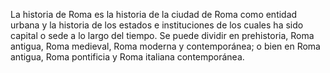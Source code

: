 La historia de Roma es la historia de la ciudad de Roma como 
entidad urbana y la historia de los estados e instituciones
 de los cuales ha sido capital o sede a lo largo del tiempo. 
 Se puede dividir en prehistoria, Roma antigua, Roma medieval, 
 Roma moderna y contemporánea; o bien en Roma antigua, 
 Roma pontificia y Roma italiana contemporánea.